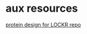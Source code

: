 # aux resources

[protein design for LOCKR repo](https://github.com/BobbyLangan/DeNovoDesignofBioactiveProteinSwitches)

